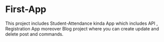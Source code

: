 # First-App
This project includes Student-Attendance kinda App which includes API , Registration App moreover Blog project where you can create update and delete post and commands.
